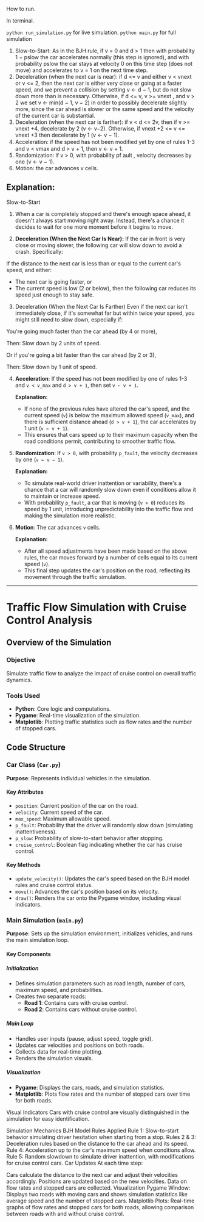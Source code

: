 How to run.

In terminal.

`python run_simulation.py` for live simulation.
`python main.py` for full simulation 



1. Slow-to-Start: As in the BJH rule, if v = 0 and d > 1 then with probability
1 − pslow the car accelerates normally (this step is ignored), and with probability pslow the car stays at velocity 0 on this time step (does not move)
and accelerates to v = 1 on the next time step.
2. Deceleration (when the next car is near): if d <= v and either v < vnext
or v <= 2, then the next car is either very close or going at a faster speed,
and we prevent a collision by setting v ← d − 1, but do not slow down more
than is necessary. Otherwise, if d <= v, v >= vnext , and v > 2 we set
v ← min(d − 1, v − 2) in order to possibly decelerate slightly more, since the
car ahead is slower or the same speed and the velocity of the current car is
substantial.
3. Deceleration (when the next car is farther): if v < d <= 2v, then if v >=
vnext +4, decelerate by 2 (v ← v−2). Otherwise, if vnext +2 <= v <= vnext +3
then decelerate by 1 (v ← v − 1).
4. Acceleration: if the speed has not been modiﬁed yet by one of rules 1-3 and
v < vmax and d > v + 1, then v ← v + 1.
5. Randomization: if v > 0, with probability pf ault , velocity decreases by one
(v ← v − 1).
6. Motion: the car advances v cells.

## Explanation:

Slow-to-Start
1. When a car is completely stopped and there's enough space ahead, it doesn't always start moving right away. 
Instead, there's a chance it decides to wait for one more moment before it begins to move.

2. **Deceleration (When the Next Car Is Near):**
If the car in front is very close or moving slower, the following car will slow down to avoid a crash. Specifically:

If the distance to the next car is less than or equal to the current car's speed, and either:
* The next car is going faster, or
* The current speed is low (2 or below),
then the following car reduces its speed just enough to stay safe.

3. Deceleration (When the Next Car Is Farther)
Even if the next car isn't immediately close, if it's somewhat far but within twice your speed, 
you might still need to slow down, especially if:

You're going much faster than the car ahead (by 4 or more),

Then: Slow down by 2 units of speed.

Or if you're going a bit faster than the car ahead (by 2 or 3),

Then: Slow down by 1 unit of speed.

4. **Acceleration**: If the speed has not been modified by one of rules 1-3 and `v < v_max` and `d > v + 1`, then set `v ← v + 1`.

    **Explanation:**
    - If none of the previous rules have altered the car's speed, and the current speed (`v`) is below the maximum allowed speed (`v_max`), and there is sufficient distance ahead (`d > v + 1`), the car accelerates by 1 unit (`v ← v + 1`).
    - This ensures that cars speed up to their maximum capacity when the road conditions permit, contributing to smoother traffic flow.

5. **Randomization**: If `v > 0`, with probability `p_fault`, the velocity decreases by one (`v ← v − 1`).

    **Explanation:**
    - To simulate real-world driver inattention or variability, there's a chance that a car will randomly slow down even if conditions allow it to maintain or increase speed.
    - With probability `p_fault`, a car that is moving (`v > 0`) reduces its speed by 1 unit, introducing unpredictability into the traffic flow and making the simulation more realistic.

6. **Motion**: The car advances `v` cells.

    **Explanation:**
    - After all speed adjustments have been made based on the above rules, the car moves forward by a number of cells equal to its current speed (`v`).
    - This final step updates the car's position on the road, reflecting its movement through the traffic simulation.

---

# Traffic Flow Simulation with Cruise Control Analysis

## Overview of the Simulation

### Objective
Simulate traffic flow to analyze the impact of cruise control on overall traffic dynamics.

### Tools Used
- **Python**: Core logic and computations.
- **Pygame**: Real-time visualization of the simulation.
- **Matplotlib**: Plotting traffic statistics such as flow rates and the number of stopped cars.

## Code Structure

### Car Class (`Car.py`)
**Purpose**: Represents individual vehicles in the simulation.

#### Key Attributes
- `position`: Current position of the car on the road.
- `velocity`: Current speed of the car.
- `max_speed`: Maximum allowable speed.
- `p_fault`: Probability that the driver will randomly slow down (simulating inattentiveness).
- `p_slow`: Probability of slow-to-start behavior after stopping.
- `cruise_control`: Boolean flag indicating whether the car has cruise control.

#### Key Methods
- `update_velocity()`: Updates the car's speed based on the BJH model rules and cruise control status.
- `move()`: Advances the car's position based on its velocity.
- `draw()`: Renders the car onto the Pygame window, including visual indicators.

### Main Simulation (`main.py`)
**Purpose**: Sets up the simulation environment, initializes vehicles, and runs the main simulation loop.

#### Key Components

##### Initialization
- Defines simulation parameters such as road length, number of cars, maximum speed, and probabilities.
- Creates two separate roads:
  - **Road 1**: Contains cars with cruise control.
  - **Road 2**: Contains cars without cruise control.

##### Main Loop
- Handles user inputs (pause, adjust speed, toggle grid).
- Updates car velocities and positions on both roads.
- Collects data for real-time plotting.
- Renders the simulation visuals.

##### Visualization
- **Pygame**: Displays the cars, roads, and simulation statistics.
- **Matplotlib**: Plots flow rates and the number of stopped cars over time for both roads.


Visual Indicators
Cars with cruise control are visually distinguished in the simulation for easy identification.

Simulation Mechanics
BJH Model Rules Applied
Rule 1: Slow-to-start behavior simulating driver hesitation when starting from a stop.
Rules 2 & 3: Deceleration rules based on the distance to the car ahead and its speed.
Rule 4: Acceleration up to the car's maximum speed when conditions allow.
Rule 5: Random slowdown to simulate driver inattention, with modifications for cruise control cars.
Car Updates
At each time step:

Cars calculate the distance to the next car and adjust their velocities accordingly.
Positions are updated based on the new velocities.
Data on flow rates and stopped cars are collected.
Visualization
Pygame Window: Displays two roads with moving cars and shows simulation statistics like average speed and the number of stopped cars.
Matplotlib Plots: Real-time graphs of flow rates and stopped cars for both roads, allowing comparison between roads with and without cruise control.
